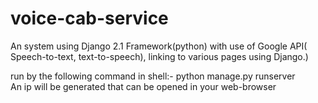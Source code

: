 # voice-cab-service
An system using Django 2.1 Framework(python) with use of Google API( Speech-to-text, text-to-speech), linking to various pages using Django.)


run by the following command in shell:- python manage.py runserver <br>
An ip will be generated that can be opened in your web-browser
